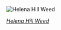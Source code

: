 
![Helena Hill Weed](https://upload.wikimedia.org/wikipedia/commons/thumb/a/a5/Harris_%26_Ewing_-_Helena_Hill_Weed.jpg/450px-Harris_%26_Ewing_-_Helena_Hill_Weed.jpg)

*[Helena Hill Weed](https://wikipedia.org/wiki/File:Harris_%26_Ewing_-_Helena_Hill_Weed.jpg)*
